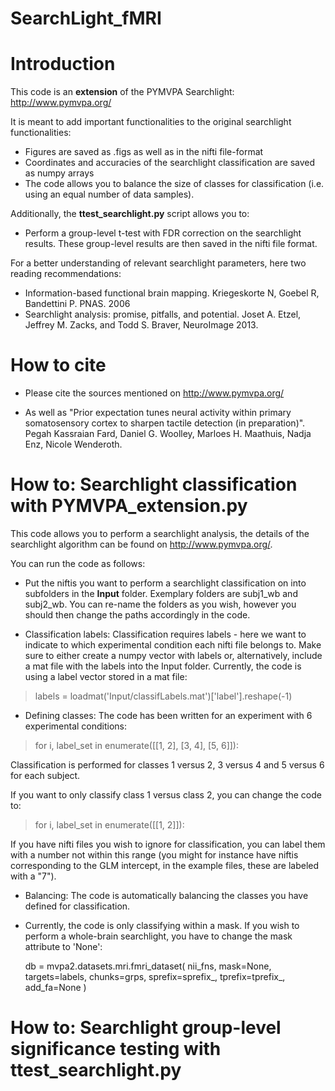 # SearchLight_fMRI

# **Introduction**

This code is an **extension** of the PYMVPA Searchlight: http://www.pymvpa.org/

It is meant to add important functionalities to the original searchlight functionalities:

- Figures are saved as .figs as well as in the nifti file-format
- Coordinates and accuracies of the searchlight classification are saved as numpy arrays 
- The code allows you to balance the size of classes for classification (i.e. using an equal number of data samples). 

Additionally, the **ttest_searchlight.py** script allows you to:

- Perform a group-level t-test with FDR correction on the searchlight results. These group-level results are then saved in the nifti file format.

For a better understanding of relevant searchlight parameters, here two reading recommendations:

- Information-based functional brain mapping. Kriegeskorte N, Goebel R, Bandettini P. PNAS. 2006
- Searchlight analysis: promise, pitfalls, and potential.
Joset A. Etzel, Jeffrey M. Zacks, and Todd S. Braver, NeuroImage 2013.

# **How to cite**

- Please cite the sources mentioned on http://www.pymvpa.org/ 

- As well as "Prior expectation tunes neural activity within primary somatosensory cortex to sharpen tactile detection (in preparation)".
Pegah Kassraian Fard, Daniel G. Woolley, Marloes H. Maathuis, Nadja Enz, Nicole Wenderoth.

# **How to: Searchlight classification with PYMVPA_extension.py**

This code allows you to perform a searchlight analysis, the details of the searchlight algorithm can be found on 
http://www.pymvpa.org/. 

You can run the code as follows:

- Put the niftis you want to perform a searchlight classification on into subfolders in the **Input** folder. Exemplary folders are subj1_wb and subj2_wb. You can re-name the folders as you wish, however you should then change the paths accordingly in the code.

- Classification labels: Classification requires labels - here we want to indicate to which experimental condition each nifti file belongs to. Make sure to either create a numpy vector with labels or, alternatively, include a mat file with the labels into the Input folder. Currently, the code is using a label vector stored in a mat file: 
> labels = loadmat('Input/classifLabels.mat')['label'].reshape(-1)

- Defining classes: The code has been written for an experiment with 6 experimental conditions:
> for i, label_set in enumerate([[1, 2], [3, 4], [5, 6]]):

Classification is performed for classes 1 versus 2, 3 versus 4 and 5 versus 6 for each subject.

If you want to only classify class 1 versus class 2, you can change the code to:

> for i, label_set in enumerate([[1, 2]]):

If you have nifti files you wish to ignore for classification, you can label them with a number not within this range 
(you might for instance have niftis corresponding to the GLM intercept, in the example files, these are labeled with a "7").

- Balancing: The code is automatically balancing the classes you have defined for classification.

- Currently, the code is only classifying within a mask. If you wish to perform a whole-brain searchlight, you have to
change the mask attribute to 'None':

  db = mvpa2.datasets.mri.fmri_dataset(
        nii_fns, mask=None, targets=labels, chunks=grps, sprefix=sprefix_, tprefix=tprefix_,
        add_fa=None
    )

# **How to: Searchlight group-level significance testing with ttest_searchlight.py**




